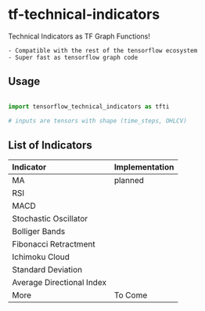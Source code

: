 # tf-technical-indicators

Technical Indicators as TF Graph Functions!

    - Compatible with the rest of the tensorflow ecosystem
    - Super fast as tensorflow graph code

## Usage

```python

import tensorflow_technical_indicators as tfti

# inputs are tensors with shape (time_steps, OHLCV)
```

## List of Indicators

| Indicator                 | Implementation |
| :------------------------ | :------------- |
| MA                        | planned        |
| RSI                       |                |
| MACD                      |                |
| Stochastic Oscillator     |                |
| Bolliger Bands            |                |
| Fibonacci Retractment     |                |
| Ichimoku Cloud            |                |
| Standard Deviation        |                |
| Average Directional Index |                |
| More                      | To Come        |
